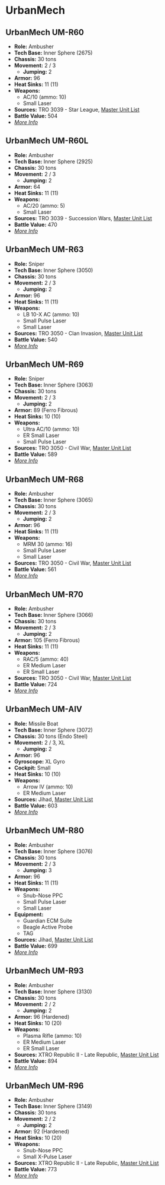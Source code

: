# UrbanMech
## UrbanMech UM-R60
- **Role:** Ambusher
- **Tech Base:** Inner Sphere (2675)
- **Chassis:** 30 tons
- **Movement:** 2 / 3
  - **Jumping:** 2
- **Armor:** 96
- **Heat Sinks:** 11 (11)
- **Weapons:**
  - AC/10 (ammo: 10)
  - Small Laser
- **Sources:** TRO 3039 - Star League, [Master Unit List](http://masterunitlist.info/Unit/Details/3354/urbanmech-um-r60)
- **Battle Value:** 504
- [*More Info*](urbanmech/urbanmech_um-r60.md)

## UrbanMech UM-R60L
- **Role:** Ambusher
- **Tech Base:** Inner Sphere (2925)
- **Chassis:** 30 tons
- **Movement:** 2 / 3
  - **Jumping:** 2
- **Armor:** 64
- **Heat Sinks:** 11 (11)
- **Weapons:**
  - AC/20 (ammo: 5)
  - Small Laser
- **Sources:** TRO 3039 - Succession Wars, [Master Unit List](http://masterunitlist.info/Unit/Details/3355/urbanmech-um-r60l)
- **Battle Value:** 470
- [*More Info*](urbanmech/urbanmech_um-r60l.md)

## UrbanMech UM-R63
- **Role:** Sniper
- **Tech Base:** Inner Sphere (3050)
- **Chassis:** 30 tons
- **Movement:** 2 / 3
  - **Jumping:** 2
- **Armor:** 96
- **Heat Sinks:** 11 (11)
- **Weapons:**
  - LB 10-X AC (ammo: 10)
  - Small Pulse Laser
  - Small Laser
- **Sources:** TRO 3050 - Clan Invasion, [Master Unit List](http://masterunitlist.info/Unit/Details/3356/urbanmech-um-r63)
- **Battle Value:** 540
- [*More Info*](urbanmech/urbanmech_um-r63.md)

## UrbanMech UM-R69
- **Role:** Sniper
- **Tech Base:** Inner Sphere (3063)
- **Chassis:** 30 tons
- **Movement:** 2 / 3
  - **Jumping:** 2
- **Armor:** 89 (Ferro Fibrous)
- **Heat Sinks:** 10 (10)
- **Weapons:**
  - Ultra AC/10 (ammo: 10)
  - ER Small Laser
  - Small Pulse Laser
- **Sources:** TRO 3050 - Civil War, [Master Unit List](http://masterunitlist.info/Unit/Details/3358/urbanmech-um-r69)
- **Battle Value:** 589
- [*More Info*](urbanmech/urbanmech_um-r69.md)

## UrbanMech UM-R68
- **Role:** Ambusher
- **Tech Base:** Inner Sphere (3065)
- **Chassis:** 30 tons
- **Movement:** 2 / 3
  - **Jumping:** 2
- **Armor:** 96
- **Heat Sinks:** 11 (11)
- **Weapons:**
  - MRM 30 (ammo: 16)
  - Small Pulse Laser
  - Small Laser
- **Sources:** TRO 3050 - Civil War, [Master Unit List](http://masterunitlist.info/Unit/Details/3357/urbanmech-um-r68)
- **Battle Value:** 561
- [*More Info*](urbanmech/urbanmech_um-r68.md)

## UrbanMech UM-R70
- **Role:** Ambusher
- **Tech Base:** Inner Sphere (3066)
- **Chassis:** 30 tons
- **Movement:** 2 / 3
  - **Jumping:** 2
- **Armor:** 105 (Ferro Fibrous)
- **Heat Sinks:** 11 (11)
- **Weapons:**
  - RAC/5 (ammo: 40)
  - ER Medium Laser
  - ER Small Laser
- **Sources:** TRO 3050 - Civil War, [Master Unit List](http://masterunitlist.info/Unit/Details/3359/urbanmech-um-r70)
- **Battle Value:** 724
- [*More Info*](urbanmech/urbanmech_um-r70.md)

## UrbanMech UM-AIV
- **Role:** Missile Boat
- **Tech Base:** Inner Sphere (3072)
- **Chassis:** 30 tons (Endo Steel)
- **Movement:** 2 / 3, XL
  - **Jumping:** 2
- **Armor:** 96
- **Gyroscope:** XL Gyro
- **Cockpit:** Small
- **Heat Sinks:** 10 (10)
- **Weapons:**
  - Arrow IV (ammo: 10)
  - ER Medium Laser
- **Sources:** Jihad, [Master Unit List](http://masterunitlist.info/Unit/Details/3353/urbanmech-um-aiv)
- **Battle Value:** 603
- [*More Info*](urbanmech/urbanmech_um-aiv.md)

## UrbanMech UM-R80
- **Role:** Ambusher
- **Tech Base:** Inner Sphere (3076)
- **Chassis:** 30 tons
- **Movement:** 2 / 3
  - **Jumping:** 3
- **Armor:** 96
- **Heat Sinks:** 11 (11)
- **Weapons:**
  - Snub-Nose PPC
  - Small Pulse Laser
  - Small Laser
- **Equipment:**
  - Guardian ECM Suite
  - Beagle Active Probe
  - TAG
- **Sources:** Jihad, [Master Unit List](http://masterunitlist.info/Unit/Details/3360/urbanmech-um-r80)
- **Battle Value:** 699
- [*More Info*](urbanmech/urbanmech_um-r80.md)

## UrbanMech UM-R93
- **Role:** Ambusher
- **Tech Base:** Inner Sphere (3130)
- **Chassis:** 30 tons
- **Movement:** 2 / 2
  - **Jumping:** 2
- **Armor:** 96 (Hardened)
- **Heat Sinks:** 10 (20)
- **Weapons:**
  - Plasma Rifle (ammo: 10)
  - ER Medium Laser
  - ER Small Laser
- **Sources:** XTRO Republic II - Late Republic, [Master Unit List](http://masterunitlist.info/Unit/Details/7344/urbanmech-um-r93)
- **Battle Value:** 894
- [*More Info*](urbanmech/urbanmech_um-r93.md)

## UrbanMech UM-R96
- **Role:** Ambusher
- **Tech Base:** Inner Sphere (3149)
- **Chassis:** 30 tons
- **Movement:** 2 / 2
  - **Jumping:** 2
- **Armor:** 92 (Hardened)
- **Heat Sinks:** 10 (20)
- **Weapons:**
  - Snub-Nose PPC
  - Small X-Pulse Laser
- **Sources:** XTRO Republic II - Late Republic, [Master Unit List](http://masterunitlist.info/Unit/Details/7453/urbanmech-um-r96)
- **Battle Value:** 773
- [*More Info*](urbanmech/urbanmech_um-r96.md)

